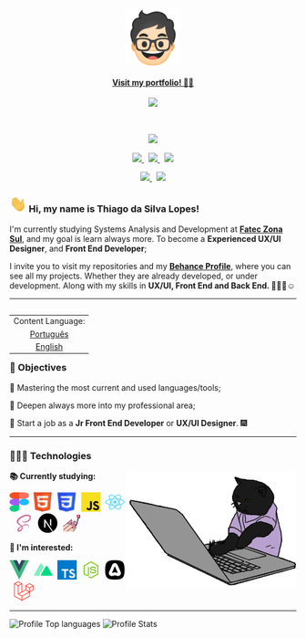 <!-- Link to my portfolio: -->
<p align="center">
    <a target="_blank" href="https://thiagosl.netlify.app/">
      <img src="./assets/favicon.webp" width="100px" align="center">
      <h4 align="center">Visit my portfolio! ☝🏼</h4>
    </a>
</p>

<!-- Animated divider in GIF: -->
<p align="center">
    <img src="https://user-images.githubusercontent.com/57417305/81239377-13bd3c00-8fdb-11ea-9567-30a27becb1bf.gif">
</p>
  &nbsp;
  <p align="center">
  <!-- Badge - Profile View Counter -->
   <img src="https://komarev.com/ghpvc/?username=Thiagoow&style=plastic&color=0007c4">
</p>
<p align="center">
  <!-- Badge - LinkedIn -->
  <a href="https://www.linkedin.com/in/thiagosilvaloopes/">
    <img src="https://img.shields.io/badge/-LinkedIn-0e00cf?style=round-square&logo=Linkedin&logoColor=white&link=https://www.linkedin.com/in/thiagosilvaloopes/">
  </a>
  &nbsp;
  <!-- Badge - Email -->
  <a href="mailto:thiagoslopes8@outlook.com">
    <img src="https://img.shields.io/badge/-My%20Email-ff0000?style=round-square&logo=microsoft-outlook&logoColor=white&link=mailto:thiagodrive08@hotmail.com">
  </a>
 &nbsp;
<!-- Badge - My Settings -->
  <a href="https://github.com/Thiagoow/My-Settings">
    <img src="https://img.shields.io/badge/-My%20Settings-06c91a?logo=visual-studio-code">
  </a>
 </p>
  
<!-- Second Badges Row: -->
 
 <p align="center">
<!-- Badge - Behance -->
  <a href="https://www.behance.net/thiagosilval2">
    <img src="https://img.shields.io/badge/-UX/UI%20Projects-381b82?logo=behance">
  </a>
   &nbsp;
    <!-- Badge - Instagram -->
  <a href="https://www.instagram.com/thiagosilvaloopes/">
    <img src="https://img.shields.io/badge/-Instagram%20-ff7b00?style=round-square&logo=instagram&logoColor=white&link=https://www.instagram.com/thiagosilvaloopes/">
  </a>
</p>

<!-- Presentation -->

### <img src="assets/icons/hello.gif" width="30px"> Hi, my name is Thiago da Silva Lopes!

<p>I'm currently studying Systems Analysis and Development at <strong><a target="_blank" href="https://www.linkedin.com/company/fatec-zona-sul?originalSubdomain=br">Fatec Zona Sul</a></strong>, and my goal is learn always more. To become a <strong>Experienced UX/UI Designer</strong>, and <strong>Front End Developer</strong>;</p>
<p>I invite you to visit my repositories and my <strong><a target="_blank" href="https://www.behance.net/thiagosilval2">Behance Profile</a></strong>, where you can see all my projects. Whether they are already developed, or under development. Along with my skills in <strong>UX/UI, Front End and Back End. 🤟🏼😁☺</strong>

---

<!-- ReadMe in EN & PT-BR: -->
<table align="right">
 <td>Content Language:</td>
 <tr><td align="center"><a href="README_PT-BR.md">Português</a></td></tr>
 <tr><td align="center"><a href="README.md">English</a></td></tr>
</table>

### 🎯 Objectives

<p>📌 Mastering the most current and used languages/tools;</p>
<p>📌 Deepen always more into my professional area;</p>
<p>📌 Start a job as a <strong>Jr Front End Developer</strong> or <strong>UX/UI Designer</strong>. 🎆</p>

---

### 👨🏻‍💻 Technologies

<!-- Cat typing GIF :p -->
<img src="./assets/catTyping.gif" width="300px" align="right">

**📚 Currently studying:**

<p align="left">
  <!-- Figma Icon -->
  <img src="assets/icons/figma.svg" width="34px" height="34px">&nbsp;
  <!--AdobeXD Icon
  <img src="assets/icons/adobeXD.svg" width="34px" height="34px">&nbsp; -->
  <!-- HTML Icon -->
  <img src="assets/icons/html.svg" width="34px" height="34px">&nbsp;
  <!-- CSS Icon -->
  <img src="assets/icons/css.svg" width="34px" height="34px">&nbsp;
  <!-- JS Icon -->
  <img src="assets/icons/js.svg" width="34px" height="34px">&nbsp;
  <!-- Git Icon 
  <img src="assets/icons/git.svg" width="34px" height="34px">&nbsp;-->
  <!-- React Icon -->
  <img src="assets/icons/react.svg" width="34px" height="34px">&nbsp;
  <!-- Sass Icon -->
  <img src="assets/icons/sass.svg" width="34px" height="34px">&nbsp;
  <!-- NextJS Icon -->
  <img src="assets/icons/nextjs.svg" width="34px" height="34px">&nbsp;
  <!-- StyledComponents Icon -->
  <img src="assets/icons/styledComponents.svg" width="34px" height="34px">&nbsp;
</p>


**🚀 I'm interested:**

<p align="left">
   <!--VueJS Icon-->
  <img src="assets/icons/vuejs.svg" width="34px" height="34px">&nbsp;
  <!--NuxtJS Icon-->
  <img src="assets/icons/nuxt.svg" width="34px" height="34px">&nbsp;
  <!-- TS Icon -->
  <img src="assets/icons/ts.svg" width="34px" height="34px">&nbsp;
  <!-- NodeJS Icon -->
  <img src="assets/icons/nodejs.svg" width="34px" height="34px">&nbsp;
  <!-- AdonisJS Icon -->
  <img src="assets/icons/adonisjs.svg" width="34px" height="34px">&nbsp;
  <!-- Laravel Icon -->
  <img src="assets/icons/laravel.svg" width="34px" height="34px">&nbsp;
  <!-- PHP Icon 
  <img src="assets/icons/php.svg" width="34px" height="34px">&nbsp; -->
</p>

<!--Add a line to split sections-->

---

<!--Configs on: https://github.com/anuraghazra/github-readme-stats
-->

![Profile Top languages](https://github-readme-stats.vercel.app/api/top-langs/?username=Thiagoow&layout=compact&custom_title=Thiagoow%20-%20Most%20Used%20Languages:&theme=dark&hide_border=true&hide=visual%20basic%20.net)
![Profile Stats](https://github-readme-stats.vercel.app/api?username=Thiagoow&show_icons=true&theme=dark&hide_border=true&custom_title=Thiago%20Silva%20Lopes%20-%20GitHub%20Stats:&include_all_commits=true&hide=issues,contribs)
